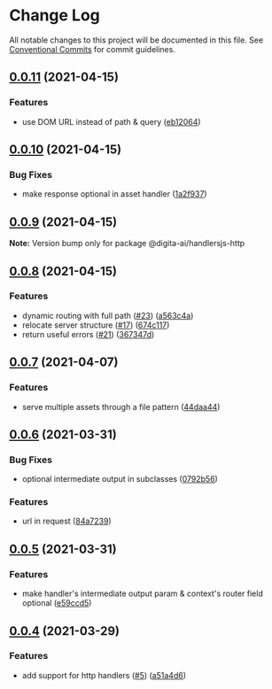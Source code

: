 # Change Log

All notable changes to this project will be documented in this file.
See [Conventional Commits](https://conventionalcommits.org) for commit guidelines.

## [0.0.11](https://github.com/digita-ai/handlersjs/compare/0.0.10...0.0.11) (2021-04-15)


### Features

* use DOM URL instead of path & query ([eb12064](https://github.com/digita-ai/handlersjs/commit/eb120643bfd71f84e49f42a9445b4b055dea4f15))





## [0.0.10](https://github.com/digita-ai/handlersjs/compare/0.0.9...0.0.10) (2021-04-15)


### Bug Fixes

* make response optional in asset handler ([1a2f937](https://github.com/digita-ai/handlersjs/commit/1a2f93706f970bb0074520d0ea0bd1e710b6f9cc))





## [0.0.9](https://github.com/digita-ai/handlersjs/compare/0.0.8...0.0.9) (2021-04-15)

**Note:** Version bump only for package @digita-ai/handlersjs-http





## [0.0.8](https://github.com/digita-ai/handlersjs/compare/0.0.7...0.0.8) (2021-04-15)


### Features

* dynamic routing with full path ([#23](https://github.com/digita-ai/handlersjs/issues/23)) ([a563c4a](https://github.com/digita-ai/handlersjs/commit/a563c4a7aa0d5cab7c4508cf47f9a2179a704d7e))
* relocate server structure ([#17](https://github.com/digita-ai/handlersjs/issues/17)) ([674c117](https://github.com/digita-ai/handlersjs/commit/674c117db1317b70701be4b243b95b94cd4dba10))
* return useful errors ([#21](https://github.com/digita-ai/handlersjs/issues/21)) ([367347d](https://github.com/digita-ai/handlersjs/commit/367347d2eb717db1ab5e195a5311b3b792505edb))





## [0.0.7](https://github.com/digita-ai/handlersjs/compare/0.0.6...0.0.7) (2021-04-07)


### Features

* serve multiple assets through a file pattern ([44daa44](https://github.com/digita-ai/handlersjs/commit/44daa44c77f985f69e78926b56332db3da627306))





## [0.0.6](https://github.com/digita-ai/handlersjs/compare/0.0.5...0.0.6) (2021-03-31)


### Bug Fixes

* optional intermediate output in subclasses ([0792b56](https://github.com/digita-ai/handlersjs/commit/0792b56fd6e8297a173275dc7863eedf1afc392e))


### Features

* url in request ([84a7239](https://github.com/digita-ai/handlersjs/commit/84a7239b980c631ef60511c40fd8ba0858bc433e))





## [0.0.5](https://github.com/digita-ai/handlersjs/compare/0.0.4...0.0.5) (2021-03-31)


### Features

* make handler's intermediate output param & context's router field optional ([e59ccd5](https://github.com/digita-ai/handlersjs/commit/e59ccd585502a22588e0c28f57c171102626a392))





## [0.0.4](https://github.com/digita-ai/handlersjs/compare/0.0.3...0.0.4) (2021-03-29)


### Features

* add support for http handlers ([#5](https://github.com/digita-ai/handlersjs/issues/5)) ([a51a4d6](https://github.com/digita-ai/handlersjs/commit/a51a4d63505c6816b72959881298f6e3897a0b45))
